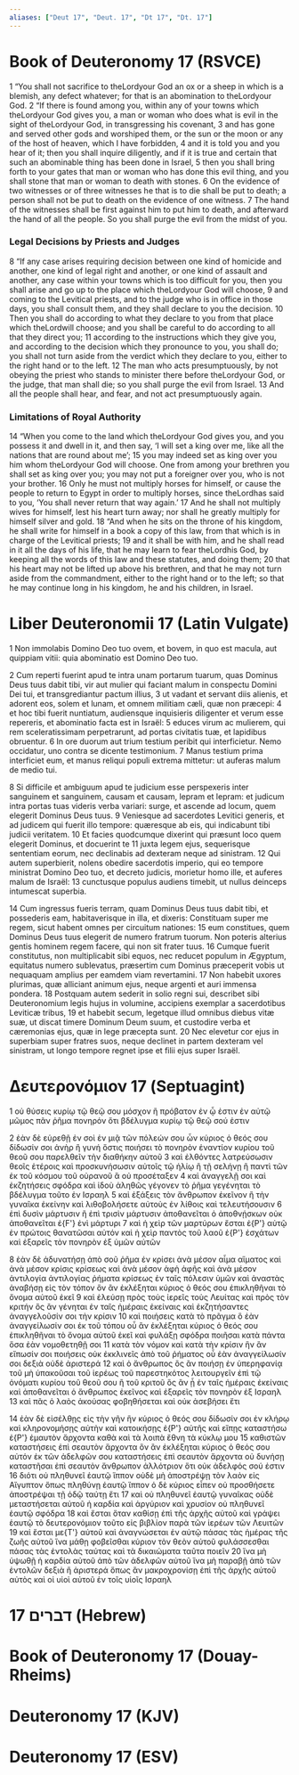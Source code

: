 ```yaml
---
aliases: ["Deut 17", "Deut. 17", "Dt 17", "Dt. 17"]
---
```



# Book of Deuteronomy 17 (RSVCE)

1 “You shall not sacrifice to theLordyour God an ox or a sheep in which is a blemish, any defect whatever; for that is an abomination to theLordyour God.
2 “If there is found among you, within any of your towns which theLordyour God gives you, a man or woman who does what is evil in the sight of theLordyour God, in transgressing his covenant,
3 and has gone and served other gods and worshiped them, or the sun or the moon or any of the host of heaven, which I have forbidden,
4 and it is told you and you hear of it; then you shall inquire diligently, and if it is true and certain that such an abominable thing has been done in Israel,
5 then you shall bring forth to your gates that man or woman who has done this evil thing, and you shall stone that man or woman to death with stones.
6 On the evidence of two witnesses or of three witnesses he that is to die shall be put to death; a person shall not be put to death on the evidence of one witness.
7 The hand of the witnesses shall be first against him to put him to death, and afterward the hand of all the people. So you shall purge the evil from the midst of you.
### Legal Decisions by Priests and Judges
8 “If any case arises requiring decision between one kind of homicide and another, one kind of legal right and another, or one kind of assault and another, any case within your towns which is too difficult for you, then you shall arise and go up to the place which theLordyour God will choose,
9 and coming to the Levitical priests, and to the judge who is in office in those days, you shall consult them, and they shall declare to you the decision.
10 Then you shall do according to what they declare to you from that place which theLordwill choose; and you shall be careful to do according to all that they direct you;
11 according to the instructions which they give you, and according to the decision which they pronounce to you, you shall do; you shall not turn aside from the verdict which they declare to you, either to the right hand or to the left.
12 The man who acts presumptuously, by not obeying the priest who stands to minister there before theLordyour God, or the judge, that man shall die; so you shall purge the evil from Israel.
13 And all the people shall hear, and fear, and not act presumptuously again.
### Limitations of Royal Authority
14 “When you come to the land which theLordyour God gives you, and you possess it and dwell in it, and then say, ‘I will set a king over me, like all the nations that are round about me’;
15 you may indeed set as king over you him whom theLordyour God will choose. One from among your brethren you shall set as king over you; you may not put a foreigner over you, who is not your brother.
16 Only he must not multiply horses for himself, or cause the people to return to Egypt in order to multiply horses, since theLordhas said to you, ‘You shall never return that way again.’
17 And he shall not multiply wives for himself, lest his heart turn away; nor shall he greatly multiply for himself silver and gold.
18 “And when he sits on the throne of his kingdom, he shall write for himself in a book a copy of this law, from that which is in charge of the Levitical priests;
19 and it shall be with him, and he shall read in it all the days of his life, that he may learn to fear theLordhis God, by keeping all the words of this law and these statutes, and doing them;
20 that his heart may not be lifted up above his brethren, and that he may not turn aside from the commandment, either to the right hand or to the left; so that he may continue long in his kingdom, he and his children, in Israel.


# Liber Deuteronomii 17 (Latin Vulgate)

1 Non immolabis Domino Deo tuo ovem, et bovem, in quo est macula, aut quippiam vitii: quia abominatio est Domino Deo tuo.

2 Cum reperti fuerint apud te intra unam portarum tuarum, quas Dominus Deus tuus dabit tibi, vir aut mulier qui faciant malum in conspectu Domini Dei tui, et transgrediantur pactum illius,
3 ut vadant et servant diis alienis, et adorent eos, solem et lunam, et omnem militiam cæli, quæ non præcepi:
4 et hoc tibi fuerit nuntiatum, audiensque inquisieris diligenter et verum esse repereris, et abominatio facta est in Israël:
5 educes virum ac mulierem, qui rem sceleratissimam perpetrarunt, ad portas civitatis tuæ, et lapidibus obruentur.
6 In ore duorum aut trium testium peribit qui interficietur. Nemo occidatur, uno contra se dicente testimonium.
7 Manus testium prima interficiet eum, et manus reliqui populi extrema mittetur: ut auferas malum de medio tui.

8 Si difficile et ambiguum apud te judicium esse perspexeris inter sanguinem et sanguinem, causam et causam, lepram et lepram: et judicum intra portas tuas videris verba variari: surge, et ascende ad locum, quem elegerit Dominus Deus tuus.
9 Veniesque ad sacerdotes Levitici generis, et ad judicem qui fuerit illo tempore: quæresque ab eis, qui indicabunt tibi judicii veritatem.
10 Et facies quodcumque dixerint qui præsunt loco quem elegerit Dominus, et docuerint te
11 juxta legem ejus, sequerisque sententiam eorum, nec declinabis ad dexteram neque ad sinistram.
12 Qui autem superbierit, nolens obedire sacerdotis imperio, qui eo tempore ministrat Domino Deo tuo, et decreto judicis, morietur homo ille, et auferes malum de Israël:
13 cunctusque populus audiens timebit, ut nullus deinceps intumescat superbia.

14 Cum ingressus fueris terram, quam Dominus Deus tuus dabit tibi, et possederis eam, habitaverisque in illa, et dixeris: Constituam super me regem, sicut habent omnes per circuitum nationes:
15 eum constitues, quem Dominus Deus tuus elegerit de numero fratrum tuorum. Non poteris alterius gentis hominem regem facere, qui non sit frater tuus.
16 Cumque fuerit constitutus, non multiplicabit sibi equos, nec reducet populum in Ægyptum, equitatus numero sublevatus, præsertim cum Dominus præceperit vobis ut nequaquam amplius per eamdem viam revertamini.
17 Non habebit uxores plurimas, quæ alliciant animum ejus, neque argenti et auri immensa pondera.
18 Postquam autem sederit in solio regni sui, describet sibi Deuteronomium legis hujus in volumine, accipiens exemplar a sacerdotibus Leviticæ tribus,
19 et habebit secum, legetque illud omnibus diebus vitæ suæ, ut discat timere Dominum Deum suum, et custodire verba et cæremonias ejus, quæ in lege præcepta sunt.
20 Nec elevetur cor ejus in superbiam super fratres suos, neque declinet in partem dexteram vel sinistram, ut longo tempore regnet ipse et filii ejus super Israël.


# Δευτερονόμιον 17 (Septuagint)

1 οὐ θύσεις κυρίῳ τῷ θεῷ σου μόσχον ἢ πρόβατον ἐν ᾧ ἐστιν ἐν αὐτῷ μῶμος πᾶν ῥῆμα πονηρόν ὅτι βδέλυγμα κυρίῳ τῷ θεῷ σού ἐστιν

2 ἐὰν δὲ εὑρεθῇ ἐν σοὶ ἐν μιᾷ τῶν πόλεών σου ὧν κύριος ὁ θεός σου δίδωσίν σοι ἀνὴρ ἢ γυνή ὅστις ποιήσει τὸ πονηρὸν ἐναντίον κυρίου τοῦ θεοῦ σου παρελθεῖν τὴν διαθήκην αὐτοῦ
3 καὶ ἐλθόντες λατρεύσωσιν θεοῖς ἑτέροις καὶ προσκυνήσωσιν αὐτοῖς τῷ ἡλίῳ ἢ τῇ σελήνῃ ἢ παντὶ τῶν ἐκ τοῦ κόσμου τοῦ οὐρανοῦ ἃ οὐ προσέταξεν
4 καὶ ἀναγγελῇ σοι καὶ ἐκζητήσεις σφόδρα καὶ ἰδοὺ ἀληθῶς γέγονεν τὸ ῥῆμα γεγένηται τὸ βδέλυγμα τοῦτο ἐν Ισραηλ
5 καὶ ἐξάξεις τὸν ἄνθρωπον ἐκεῖνον ἢ τὴν γυναῖκα ἐκείνην καὶ λιθοβολήσετε αὐτοὺς ἐν λίθοις καὶ τελευτήσουσιν
6 ἐπὶ δυσὶν μάρτυσιν ἢ ἐπὶ τρισὶν μάρτυσιν ἀποθανεῖται ὁ ἀποθνῄσκων οὐκ ἀποθανεῖται ἐ{F'} ἑνὶ μάρτυρι
7 καὶ ἡ χεὶρ τῶν μαρτύρων ἔσται ἐ{P'} αὐτῷ ἐν πρώτοις θανατῶσαι αὐτόν καὶ ἡ χεὶρ παντὸς τοῦ λαοῦ ἐ{P'} ἐσχάτων καὶ ἐξαρεῖς τὸν πονηρὸν ἐξ ὑμῶν αὐτῶν

8 ἐὰν δὲ ἀδυνατήσῃ ἀπὸ σοῦ ῥῆμα ἐν κρίσει ἀνὰ μέσον αἷμα αἵματος καὶ ἀνὰ μέσον κρίσις κρίσεως καὶ ἀνὰ μέσον ἁφὴ ἁφῆς καὶ ἀνὰ μέσον ἀντιλογία ἀντιλογίας ῥήματα κρίσεως ἐν ταῖς πόλεσιν ὑμῶν καὶ ἀναστὰς ἀναβήσῃ εἰς τὸν τόπον ὃν ἂν ἐκλέξηται κύριος ὁ θεός σου ἐπικληθῆναι τὸ ὄνομα αὐτοῦ ἐκεῖ
9 καὶ ἐλεύσῃ πρὸς τοὺς ἱερεῖς τοὺς Λευίτας καὶ πρὸς τὸν κριτήν ὃς ἂν γένηται ἐν ταῖς ἡμέραις ἐκείναις καὶ ἐκζητήσαντες ἀναγγελοῦσίν σοι τὴν κρίσιν
10 καὶ ποιήσεις κατὰ τὸ πρᾶγμα ὃ ἐὰν ἀναγγείλωσίν σοι ἐκ τοῦ τόπου οὗ ἂν ἐκλέξηται κύριος ὁ θεός σου ἐπικληθῆναι τὸ ὄνομα αὐτοῦ ἐκεῖ καὶ φυλάξῃ σφόδρα ποιῆσαι κατὰ πάντα ὅσα ἐὰν νομοθετηθῇ σοι
11 κατὰ τὸν νόμον καὶ κατὰ τὴν κρίσιν ἣν ἂν εἴπωσίν σοι ποιήσεις οὐκ ἐκκλινεῖς ἀπὸ τοῦ ῥήματος οὗ ἐὰν ἀναγγείλωσίν σοι δεξιὰ οὐδὲ ἀριστερά
12 καὶ ὁ ἄνθρωπος ὃς ἂν ποιήσῃ ἐν ὑπερηφανίᾳ τοῦ μὴ ὑπακοῦσαι τοῦ ἱερέως τοῦ παρεστηκότος λειτουργεῖν ἐπὶ τῷ ὀνόματι κυρίου τοῦ θεοῦ σου ἢ τοῦ κριτοῦ ὃς ἂν ᾖ ἐν ταῖς ἡμέραις ἐκείναις καὶ ἀποθανεῖται ὁ ἄνθρωπος ἐκεῖνος καὶ ἐξαρεῖς τὸν πονηρὸν ἐξ Ισραηλ
13 καὶ πᾶς ὁ λαὸς ἀκούσας φοβηθήσεται καὶ οὐκ ἀσεβήσει ἔτι

14 ἐὰν δὲ εἰσέλθῃς εἰς τὴν γῆν ἣν κύριος ὁ θεός σου δίδωσίν σοι ἐν κλήρῳ καὶ κληρονομήσῃς αὐτὴν καὶ κατοικήσῃς ἐ{P'} αὐτῆς καὶ εἴπῃς καταστήσω ἐ{P'} ἐμαυτὸν ἄρχοντα καθὰ καὶ τὰ λοιπὰ ἔθνη τὰ κύκλῳ μου
15 καθιστῶν καταστήσεις ἐπὶ σεαυτὸν ἄρχοντα ὃν ἂν ἐκλέξηται κύριος ὁ θεός σου αὐτόν ἐκ τῶν ἀδελφῶν σου καταστήσεις ἐπὶ σεαυτὸν ἄρχοντα οὐ δυνήσῃ καταστῆσαι ἐπὶ σεαυτὸν ἄνθρωπον ἀλλότριον ὅτι οὐκ ἀδελφός σού ἐστιν
16 διότι οὐ πληθυνεῖ ἑαυτῷ ἵππον οὐδὲ μὴ ἀποστρέψῃ τὸν λαὸν εἰς Αἴγυπτον ὅπως πληθύνῃ ἑαυτῷ ἵππον ὁ δὲ κύριος εἶπεν οὐ προσθήσετε ἀποστρέψαι τῇ ὁδῷ ταύτῃ ἔτι
17 καὶ οὐ πληθυνεῖ ἑαυτῷ γυναῖκας οὐδὲ μεταστήσεται αὐτοῦ ἡ καρδία καὶ ἀργύριον καὶ χρυσίον οὐ πληθυνεῖ ἑαυτῷ σφόδρα
18 καὶ ἔσται ὅταν καθίσῃ ἐπὶ τῆς ἀρχῆς αὐτοῦ καὶ γράψει ἑαυτῷ τὸ δευτερονόμιον τοῦτο εἰς βιβλίον παρὰ τῶν ἱερέων τῶν Λευιτῶν
19 καὶ ἔσται με{T'} αὐτοῦ καὶ ἀναγνώσεται ἐν αὐτῷ πάσας τὰς ἡμέρας τῆς ζωῆς αὐτοῦ ἵνα μάθῃ φοβεῖσθαι κύριον τὸν θεὸν αὐτοῦ φυλάσσεσθαι πάσας τὰς ἐντολὰς ταύτας καὶ τὰ δικαιώματα ταῦτα ποιεῖν
20 ἵνα μὴ ὑψωθῇ ἡ καρδία αὐτοῦ ἀπὸ τῶν ἀδελφῶν αὐτοῦ ἵνα μὴ παραβῇ ἀπὸ τῶν ἐντολῶν δεξιὰ ἢ ἀριστερά ὅπως ἂν μακροχρονίσῃ ἐπὶ τῆς ἀρχῆς αὐτοῦ αὐτὸς καὶ οἱ υἱοὶ αὐτοῦ ἐν τοῖς υἱοῖς Ισραηλ


# 17 דברים (Hebrew)


# Book of Deuteronomy 17 (Douay-Rheims)


# Deuteronomy 17 (KJV)


# Deuteronomy 17 (ESV)

